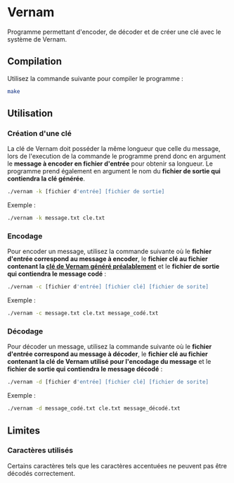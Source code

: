 # Vernam

Programme permettant d'encoder, de décoder et de créer une clé avec le système de Vernam.

## Compilation

Utilisez la commande suivante pour compiler le programme :

```bash
make
```

## Utilisation

### Création d'une clé

La clé de Vernam doit posséder la même longueur que celle du message, lors de l'execution de la commande le programme prend donc en argument le **message à encoder en fichier d'entrée** pour obtenir sa longueur. Le programme prend également en argument le nom du **fichier de sortie qui contiendra la clé générée**.

```bash
./vernam -k [fichier d'entrée] [fichier de sortie]
```

Exemple :

```bash
./vernam -k message.txt cle.txt
```

### Encodage

Pour encoder un message, utilisez la commande suivante où le **fichier d'entrée correspond au message à encoder**, le **fichier clé au fichier contenant la [clé de Vernam généré préalablement](#création-d-une-clé)** et le **fichier de sortie qui contiendra le message codé** :

```bash
./vernam -c [fichier d'entrée] [fichier clé] [fichier de sorite]
```

Exemple :

```bash
./vernam -c message.txt cle.txt message_codé.txt
```

### Décodage

Pour décoder un message, utilisez la commande suivante où le **fichier d'entrée correspond au message à décoder**, le **fichier clé au fichier contenant la clé de Vernam utilisé pour l'encodage du message** et le **fichier de sortie qui contiendra le message décodé** :

```bash
./vernam -d [fichier d'entrée] [fichier clé] [fichier de sorite]
```

Exemple :

```bash
./vernam -d message_codé.txt cle.txt message_décodé.txt
```

## Limites

### Caractères utilisés

Certains caractères tels que les caractères accentuées ne peuvent pas être décodés correctement.